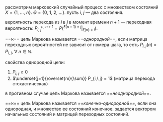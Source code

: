 рассмотрим марковский случайный процесс с множеством состояний $X = \{1,\ ...,\ n\}$. $\Theta = \{0,\ 1,\ 2,\ ...\}$.
пусть $i,\ j$ — два состояния.

вероятность перехода из $i$ в $j$ в момент времени $n+1$ — переходная вероятность:
$P_{i,\ j}^{n,\ n+1} = P\left(\left.^{\xi(n+1)\ =\ j}\right|_{\xi(n)\ =\ i}\right)$.

==$\aleph$== цепь Маркова называется *==однородной==*, если матрица переходных вероятностей не зависит от номера шага, то есть $P_{i,\ j}(n) = P_{i,\ j},\ \forall\ n \in \mathbb N$.

свойства однородной цепи:
1. $P_{i,\ j}\ge 0$
2. $\underset{j=1}{\overset{m}{\sum}} P_{i,\ j} = 1$ (матрица перехода стохастическая)

в противном случае цепь Маркова называется *==неоднородной==*.

==$\aleph$== цепь Маркова называется *==конечно-однородной==*, если она однородная, и множество ее состояний конечное. задается вектором начальных состояний и матрицей переходных состояний.
